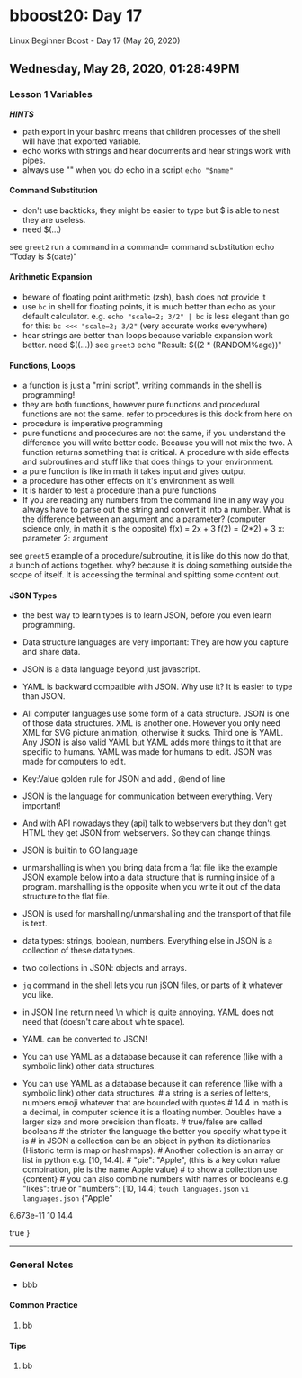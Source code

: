 # bboost20: Day 17

Linux Beginner Boost - Day 17 (May 26, 2020)

##  Wednesday, May 26, 2020, 01:28:49PM

### Lesson 1 Variables

***HINTS***
* path export in your bashrc means that children processes of the shell will have that exported variable.
* echo works with strings and hear documents and hear strings work with pipes.
* always use "" when you do echo in a script `echo "$name"`


#### Command Substitution

* don't use backticks, they might be easier to type but $ is able to nest
they are useless.
* need \$(...)

see `greet2`
run a command in a command= command substitution
echo "Today is \$(date)"

#### Arithmetic Expansion

* beware of floating point arithmetic (zsh), bash does not provide it
* use `bc` in shell for floating points, it is much better than echo as your default calculator. e.g. `echo "scale=2; 3/2" | bc` is less elegant than go for this: `bc <<< "scale=2; 3/2"` (very accurate works everywhere)
* hear strings are better than loops because variable expansion work better.
need \$((...))
see `greet3`
echo "Result: \$((2 * (RANDOM%age))"

#### Functions, Loops

* a function is just a "mini script", writing commands in the shell is programming!
* they are both functions, however pure functions and procedural functions are not the same. refer to procedures is this dock from here on
* procedure is imperative programming
* pure functions and procedures are not the same, if you understand the difference you will write better code. Because you will not mix the two. A function returns something that is critical. A procedure with side effects and subroutines and stuff like that does things to your environment.
* a pure function is like in math it takes input and gives output
* a procedure has other effects on it's environment as well.
* It is harder to test a procedure than a pure functions
* If you are reading any numbers from the command line in any way you always have to parse out the string and convert it into a number.
What is the difference between an argument and a parameter? (computer science only, in math it is the opposite)
f(x) = 2x + 3
f(2) = (2*2) + 3
x: parameter
2: argument

see `greet5` example of a procedure/subroutine, it is like do this now do that, a bunch of actions together. why? because it is doing something outside the scope of itself. It is accessing the terminal and spitting some content out.

#### JSON Types

* the best way to learn types is to learn JSON, before you even learn programming.
* Data structure languages are very important: They are how you capture and share data.
* JSON is a data language beyond just javascript.
* YAML is backward compatible with JSON. Why use it? It is easier to type than JSON.
* All computer languages use some form of a data structure. JSON is one of those data structures. XML is another one. However you only need XML for SVG picture animation, otherwise it sucks. Third one is YAML. Any JSON is also valid YAML but YAML adds more things to it that are specific to humans. YAML was made for humans to edit. JSON was made for computers to edit.
* Key:Value golden rule for JSON and add , @end of line
* JSON is the language for communication between everything. Very important!
* And with API nowadays they (api) talk to webservers but they don't get HTML they get JSON from webservers. So they can change things.
* JSON is builtin to GO language
* unmarshalling is when you bring data from a flat file like the example JSON example below into a data structure that is running inside of a program. marshalling is the opposite when you write it out of the data structure to the flat file.
* JSON is used for marshalling/unmarshalling and the transport of that file is text.
* data types: strings, boolean, numbers. Everything else in JSON is a collection of these data types.
* two collections in JSON: objects and arrays.
* `jq` command in the shell lets you run jSON files, or parts of it whatever you like.
* in JSON line return need \n which is quite annoying. YAML does not need that (doesn't care about white space).
* YAML can be converted to JSON!
* You can use YAML as a database because it can reference (like with a symbolic link) other data structures.

* You can use YAML as a database because it can reference (like with a symbolic link) other data structures.
\# a string is a series of letters, numbers emoji whatever that are bounded with quotes
\# 14.4 in math is a decimal, in computer science it is a floating number. Doubles have a larger size and more precision than floats.
\# true/false are called booleans
\# the stricter the language the better you specify what type it is
\# in JSON a collection can be an object in python its dictionaries (Historic term is map or hashmaps).
\# Another collection is an array or list in python e.g. [10, 14.4].
\# "pie": "Apple", (this is a key colon value combination, pie is the name Apple value)
\# to show a collection use {content}
\# you can also combine numbers with names or booleans e.g. "likes": true or "numbers": [10, 14.4]
`touch languages.json`
`vi languages.json`
{"Apple"

6.673e-11
10
14.4

true
}

----

### General Notes

* bbb

#### Common Practice

1. bb

#### Tips

1. bb
